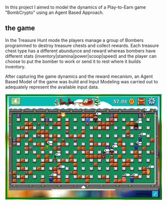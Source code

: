 
In this project I aimed to model the dynamics of a Play-to-Earn game "BombCrypto" using an Agent Based Approach.

## the game

In the Treasure Hunt mode the players manage a group of Bombers programmed to destroy treasure chests and collect rewards. Each treasure chest type has a different abundunce and reward whereas bombers have different stats (inventory|stamina|power|scoop|speed) and the player can choose to put the bomber to work or send it to rest where it builds inventory.

After capturing the game dynamics and the reward mecanism, an Agent Based Model of the game was build and Input Modeling was carried out to adequately represent the available input data.

![](./assets/images/the_Real_System.PNG)

